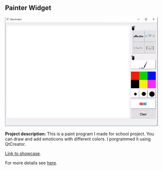 ## Painter Widget

<img src="images/Project2.png?raw=true"/>

**Project description:** This is a paint program I made for school project. You can draw and add emoticons with different colors. 
I porgrammed it using QtCreator.

[Link to showcase](https://www.youtube.com/watch?v=cKz7X6IbpXY&feature=youtu.be).

For more details see [here](https://github.com/vuducquynh94/Paint.git).
